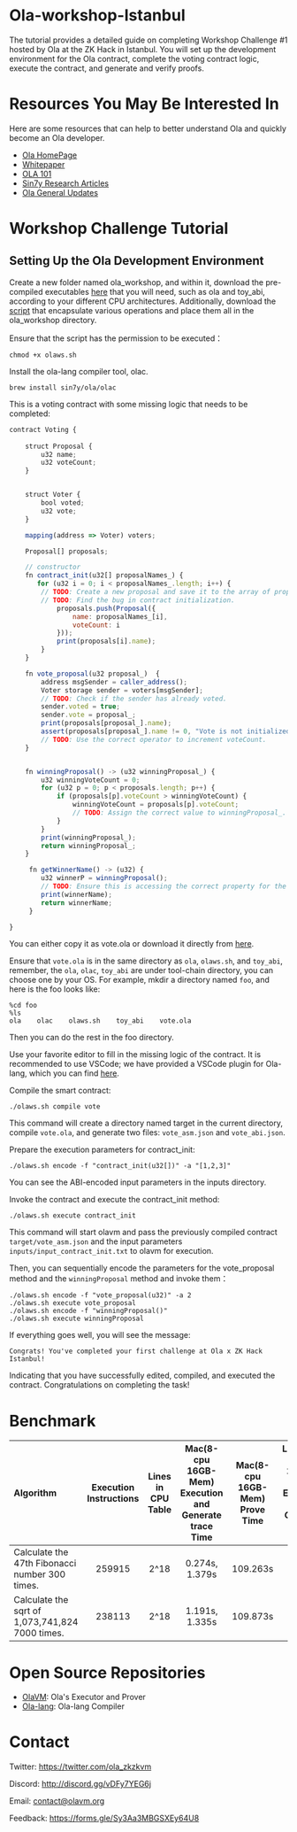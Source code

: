 # Ola-workshop-Istanbul
The tutorial provides a detailed guide on completing Workshop Challenge #1 hosted by Ola at the ZK Hack in Istanbul. 
You will set up the development environment for the Ola contract, complete the voting contract logic, execute the contract, and generate and verify proofs.

# Resources You May Be Interested In
Here are some resources that can help to better understand Ola and quickly become an Ola developer.
- [Ola HomePage](https://home.olavm.org)
- [Whitepaper](https://olavm.org/)
- [OLA 101](https://www.youtube.com/watch?v=kaCiHQ6sM9A&list=PL-4FcjL--esquu-7mVq2dqJ3PyBPR-m5w)
- [Sin7y Research Articles](https://hackmd.io/@sin7y)
- [Ola General Updates](https://medium.com/@ola_zkzkvm)

# Workshop Challenge Tutorial
## Setting Up the Ola Development Environment
Create a new folder named ola_workshop, and within it, download the pre-compiled executables [here](https://github.com/Sin7Y/Ola-Workshop-Istanbul/tree/main/tool-chain) that you will need, such as ola and toy_abi, according to your different CPU architectures. Additionally, download the [script](https://github.com/Sin7Y/Ola-Workshop-Istanbul/blob/main/olaws) that encapsulate various operations and place them all in the ola_workshop directory.

Ensure that the script has the permission to be executed：
````shell
chmod +x olaws.sh
````

Install the ola-lang compiler tool, olac.
````shell
brew install sin7y/ola/olac
````

This is a voting contract with some missing logic that needs to be completed:
````js
contract Voting {
 
    struct Proposal {
        u32 name;  
        u32 voteCount;
    }


    struct Voter {
        bool voted;  
        u32 vote;   
    }

    mapping(address => Voter) voters;

    Proposal[] proposals;

    // constructor
    fn contract_init(u32[] proposalNames_) {
       for (u32 i = 0; i < proposalNames_.length; i++) {
        // TODO: Create a new proposal and save it to the array of proposals.
        // TODO: Find the bug in contract initialization.
            proposals.push(Proposal({
                name: proposalNames_[i],
                voteCount: i
            }));
            print(proposals[i].name);
        }
    }

    fn vote_proposal(u32 proposal_)  {
        address msgSender = caller_address();
        Voter storage sender = voters[msgSender];
        // TODO: Check if the sender has already voted.
        sender.voted = true;
        sender.vote = proposal_;
        print(proposals[proposal_].name);
        assert(proposals[proposal_].name != 0, "Vote is not initialized");
        // TODO: Use the correct operator to increment voteCount.
    }


    fn winningProposal() -> (u32 winningProposal_) {
        u32 winningVoteCount = 0;
        for (u32 p = 0; p < proposals.length; p++) {
            if (proposals[p].voteCount > winningVoteCount) {
                winningVoteCount = proposals[p].voteCount;
                // TODO: Assign the correct value to winningProposal_.
            }
        }
        print(winningProposal_);
        return winningProposal_;
    }

     fn getWinnerName() -> (u32) {
        u32 winnerP = winningProposal();
        // TODO: Ensure this is accessing the correct property for the winner's name.
        print(winnerName);
        return winnerName;
     }

}

````
You can either copy it as vote.ola or download it directly from [here](https://github.com/Sin7Y/Ola-Workshop-Istanbul/blob/main/vote.ola). 

Ensure that `vote.ola` is in the same directory as `ola`, `olaws.sh`, and `toy_abi`, remember, the `ola`, `olac`, `toy_abi` are under tool-chain directory, you can choose one by your OS. For example, mkdir a directory named `foo`, and here is the foo looks like:
```shell
%cd foo
%ls
ola    olac    olaws.sh    toy_abi    vote.ola
```

Then you can do the rest in the foo directory.

Use your favorite editor to fill in the missing logic of the contract. It is recommended to use VSCode; we have provided a VSCode plugin for Ola-lang, which you can find [here](https://marketplace.visualstudio.com/items?itemName=Sin7y.ola).


Compile the smart contract:
````shell
./olaws.sh compile vote
````
This command will create a directory named target in the current directory, compile `vote.ola`, and generate two files: `vote_asm.json` and `vote_abi.json`.

Prepare the execution parameters for contract_init:
````shell
./olaws.sh encode -f "contract_init(u32[])" -a "[1,2,3]"
````
You can see the ABI-encoded input parameters in the inputs directory.


Invoke the contract and execute the contract_init method:
````shell
./olaws.sh execute contract_init
````
This command will start olavm and pass the previously compiled contract `target/vote_asm.json` and the input parameters `inputs/input_contract_init.txt` to olavm for execution.

Then, you can sequentially encode the parameters for the vote_proposal method and the `winningProposal` method and invoke them：
````shell
./olaws.sh encode -f "vote_proposal(u32)" -a 2
./olaws.sh execute vote_proposal
./olaws.sh encode -f "winningProposal()"
./olaws.sh execute winningProposal
````

If everything goes well, you will see the message:
```shell
Congrats! You've completed your first challenge at Ola x ZK Hack Istanbul!
```

Indicating that you have successfully edited, compiled, and executed the contract. Congratulations on completing the task!


# Benchmark
| Algorithm                                       | Execution Instructions | Lines in CPU Table | Mac(8-cpu 16GB-Mem) Execution and Generate trace Time | Mac(8-cpu 16GB-Mem) Prove Time | Linux(32-cpu 256GB-Mem) Execution and Generate Trace Time | Linux(32-cpu 256GB-Mem) Prove Time |
| :---------------------------------------------- | :--------------------: | :----------------: | :---------------------------------------------------: | :----------------------------: | :-------------------------------------------------------: | :--------------------------------: |
| Calculate the 47th Fibonacci number 300 times.  |         259915         |        2^18        |                    0.274s, 1.379s                     |            109.263s            |                      1.305s, 1.273s                       |              38.521s               |
| Calculate the sqrt of 1,073,741,824 7000 times. |         238113         |        2^18        |                    1.191s, 1.335s                     |            109.873s            |                      0.697s, 1.266s                       |              38.654s               |


# Open Source Repositories
- [OlaVM](https://github.com/Sin7Y/olavm): Ola's Executor and Prover
- [Ola-lang](https://github.com/Sin7Y/ola-lang.git): Ola-lang Compiler


# Contact
Twitter: https://twitter.com/ola_zkzkvm

Discord: http://discord.gg/vDFy7YEG6j

Email: contact@olavm.org

Feedback: https://forms.gle/Sy3Aa3MBGSXEy64U8





